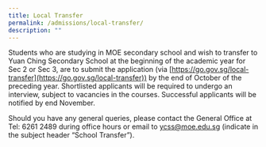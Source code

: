 ```yaml
---
title: Local Transfer
permalink: /admissions/local-transfer/
description: ""
---
```

Students who are studying in MOE secondary school and wish to transfer to Yuan Ching Secondary School at the beginning of the academic year for Sec 2 or Sec 3, are to submit the application (via [https://go.gov.sg/local-transfer](https://go.gov.sg/local-transfer)) by the end of October of the preceding year. Shortlisted applicants will be required to undergo an interview, subject to vacancies in the courses. Successful applicants will be notified by end November.

  

Should you have any general queries, please contact the General Office at Tel: 6261 2489 during office hours or email to ycss@moe.edu.sg (indicate in the subject header “School Transfer”).